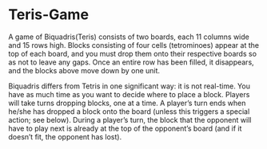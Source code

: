 # Teris-Game

A game of Biquadris(Teris) consists of two boards, each 11 columns wide and 15 rows high. Blocks consisting of four cells
(tetrominoes) appear at the top of each board, and you must drop them onto their respective boards so as not to leave any gaps.
Once an entire row has been filled, it disappears, and the blocks above move down by one unit.

Biquadris differs from Tetris in one significant way: it is not real-time. You have as much time as you want to decide
where to place a block. Players will take turns dropping blocks, one at a time. A player’s turn ends when he/she has dropped
a block onto the board (unless this triggers a special action; see below). During a player’s turn, the block that the opponent
will have to play next is already at the top of the opponent’s board (and if it doesn’t fit, the opponent has lost).
